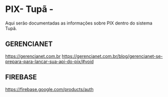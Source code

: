 # PIX- Tupã -

Aqui serão documentadas as informações sobre PIX dentro do sistema Tupã.


## GERENCIANET
https://gerencianet.com.br
https://gerencianet.com.br/blog/gerencianet-se-prepara-para-lancar-sua-api-do-pix/#void

## FIREBASE
https://firebase.google.com/products/auth